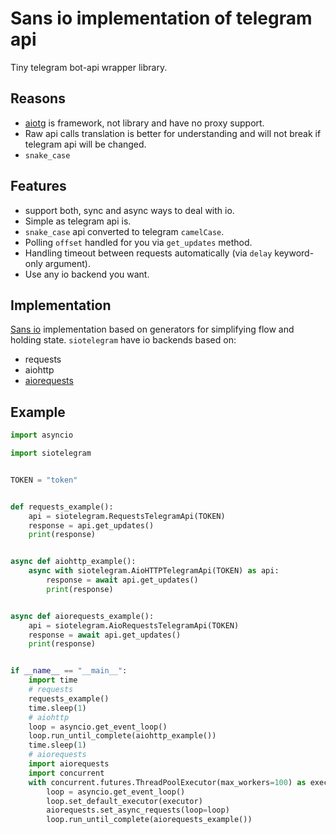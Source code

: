 # Sans io implementation of telegram api
Tiny telegram bot-api wrapper library.

## Reasons
* [aiotg](https://github.com/szastupov/aiotg) is framework, not library and have no proxy support.
* Raw api calls translation is better for understanding and will not break if telegram api will be changed.
* `snake_case`

## Features
* support both, sync and async ways to deal with io.
* Simple as telegram api is.
* `snake_case` api converted to telegram `camelCase`.
* Polling `offset` handled for you via `get_updates` method.
* Handling timeout between requests automatically (via `delay` keyword-only argument).
* Use any io backend you want.

## Implementation
[Sans io](http://sans-io.readthedocs.io/) implementation based on generators
for simplifying flow and holding state. `siotelegram` have io backends based on:
* requests
* aiohttp
* [aiorequests](https://github.com/pohmelie/aiorequests)

## Example
``` python
import asyncio

import siotelegram


TOKEN = "token"


def requests_example():
    api = siotelegram.RequestsTelegramApi(TOKEN)
    response = api.get_updates()
    print(response)


async def aiohttp_example():
    async with siotelegram.AioHTTPTelegramApi(TOKEN) as api:
        response = await api.get_updates()
        print(response)


async def aiorequests_example():
    api = siotelegram.AioRequestsTelegramApi(TOKEN)
    response = await api.get_updates()
    print(response)


if __name__ == "__main__":
    import time
    # requests
    requests_example()
    time.sleep(1)
    # aiohttp
    loop = asyncio.get_event_loop()
    loop.run_until_complete(aiohttp_example())
    time.sleep(1)
    # aiorequests
    import aiorequests
    import concurrent
    with concurrent.futures.ThreadPoolExecutor(max_workers=100) as executor:
        loop = asyncio.get_event_loop()
        loop.set_default_executor(executor)
        aiorequests.set_async_requests(loop=loop)
        loop.run_until_complete(aiorequests_example())
```
